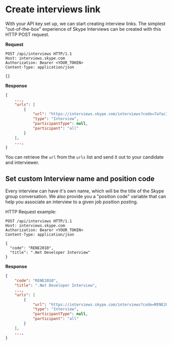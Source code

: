 # Create interviews link

With your API key set up, we can start creating interview links. The simplest "out-of-the-box" experience of Skype Interviews can be created with this HTTP POST request.

**Request**
```http
POST /api/interviews HTTP/1.1 
Host: interviews.skype.com 
Authorization: Bearer <YOUR_TOKEN> 
Content-Type: application/json 

{}
```
**Response**
```json
{
    ...,
    "urls": [
        {
            "url": "https://interviews.skype.com/interviews?code=7afac1df-4c1d-4e5c-b201-6cdb67c9e513",
            "type": "Interview",
            "participantType": null,
            "participant": "all"
        }
    ],
    ...,
}
```
You can retrieve the `url` from the `urls` list and send it out to your candidate and interviewer.

## Set custom Interview name and position code
Every interview can have it's own name, which will be the title of the Skype group conversation. We also provide you a "position code" variable that can help you associate an interview to a given job position posting.

HTTP Request example:
```http
POST /api/interviews HTTP/1.1
Host: interviews.skype.com
Authorization: Bearer <YOUR_TOKEN>
Content-Type: application/json

{
  "code": "RENE2010",
  "title": ".Net Developer Interview"
}
```
**Response**
```json
{
    "code": "RENE2010",
    "title": ".Net Developer Interview",
    ...,
    "urls": [
        {
            "url": "https://interviews.skype.com/interviews?code=RENE2010",
            "type": "Interview",
            "participantType": null,
            "participant": "all"
        }
    ],
    ...,
}
```
